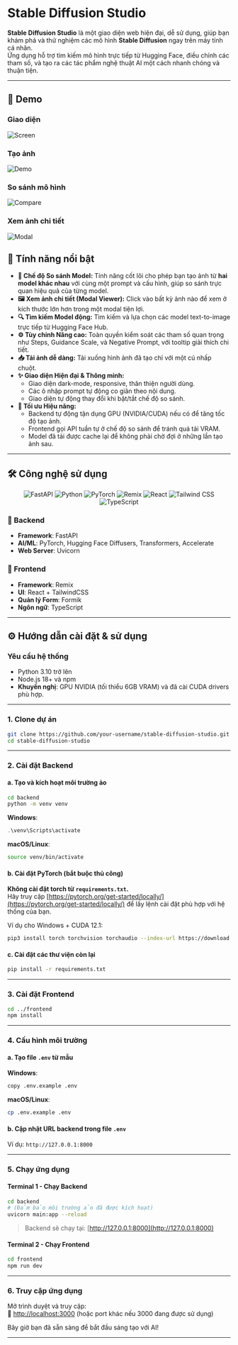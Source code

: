 # Stable Diffusion Studio

**Stable Diffusion Studio** là một giao diện web hiện đại, dễ sử dụng, giúp bạn khám phá và thử nghiệm các mô hình **Stable Diffusion** ngay trên máy tính cá nhân.  
Ứng dụng hỗ trợ tìm kiếm mô hình trực tiếp từ Hugging Face, điều chỉnh các tham số, và tạo ra các tác phẩm nghệ thuật AI một cách nhanh chóng và thuận tiện.

---

## 📸 Demo

### Giao diện
![Screen](/docs/screen.png)

### Tạo ảnh
![Demo](/docs/demo.png)

### So sánh mô hình
![Compare](/docs/compare.png)

### Xem ảnh chi tiết
![Modal](/docs/modal.png)

## 🚀 Tính năng nổi bật

-   **🎨 Chế độ So sánh Model:** Tính năng cốt lõi cho phép bạn tạo ảnh từ **hai model khác nhau** với cùng một prompt và cấu hình, giúp so sánh trực quan hiệu quả của từng model.
-   **🖼️ Xem ảnh chi tiết (Modal Viewer):** Click vào bất kỳ ảnh nào để xem ở kích thước lớn hơn trong một modal tiện lợi.
-   **🔍 Tìm kiếm Model động:** Tìm kiếm và lựa chọn các model text-to-image trực tiếp từ Hugging Face Hub.
-   **⚙️ Tùy chỉnh Nâng cao:** Toàn quyền kiểm soát các tham số quan trọng như Steps, Guidance Scale, và Negative Prompt, với tooltip giải thích chi tiết.
-   **📥 Tải ảnh dễ dàng:** Tải xuống hình ảnh đã tạo chỉ với một cú nhấp chuột.
-   **✨ Giao diện Hiện đại & Thông minh:**
    -   Giao diện dark-mode, responsive, thân thiện người dùng.
    -   Các ô nhập prompt tự động co giãn theo nội dung.
    -   Giao diện tự động thay đổi khi bật/tắt chế độ so sánh.
-   **🚀 Tối ưu Hiệu năng:**
    -   Backend tự động tận dụng GPU (NVIDIA/CUDA) nếu có để tăng tốc độ tạo ảnh.
    -   Frontend gọi API tuần tự ở chế độ so sánh để tránh quá tải VRAM.
    -   Model đã tải được cache lại để không phải chờ đợi ở những lần tạo ảnh sau.
---

## 🛠️ Công nghệ sử dụng

<p align="center">
  <img src="https://img.shields.io/badge/FastAPI-009688?style=for-the-badge&logo=fastapi&logoColor=white" alt="FastAPI" />
  <img src="https://img.shields.io/badge/Python-3776AB?style=for-the-badge&logo=python&logoColor=white" alt="Python" />
  <img src="https://img.shields.io/badge/PyTorch-EE4C2C?style=for-the-badge&logo=pytorch&logoColor=white" alt="PyTorch" />
  <img src="https://img.shields.io/badge/Remix-000000?style=for-the-badge&logo=remix&logoColor=white" alt="Remix" />
  <img src="https://img.shields.io/badge/React-20232A?style=for-the-badge&logo=react&logoColor=61DAFB" alt="React" />
  <img src="https://img.shields.io/badge/Tailwind_CSS-38B2AC?style=for-the-badge&logo=tailwind-css&logoColor=white" alt="Tailwind CSS" />
  <img src="https://img.shields.io/badge/TypeScript-007ACC?style=for-the-badge&logo=typescript&logoColor=white" alt="TypeScript" />
</p>

### 🔧 Backend

- **Framework**: FastAPI  
- **AI/ML**: PyTorch, Hugging Face Diffusers, Transformers, Accelerate  
- **Web Server**: Uvicorn  

### 🎨 Frontend

- **Framework**: Remix  
- **UI**: React + TailwindCSS  
- **Quản lý Form**: Formik  
- **Ngôn ngữ**: TypeScript  

---

## ⚙️ Hướng dẫn cài đặt & sử dụng

### Yêu cầu hệ thống

- Python 3.10 trở lên  
- Node.js 18+ và npm  
- **Khuyến nghị**: GPU NVIDIA (tối thiểu 6GB VRAM) và đã cài CUDA drivers phù hợp.

---

### 1. Clone dự án

```bash
git clone https://github.com/your-username/stable-diffusion-studio.git
cd stable-diffusion-studio
```

---

### 2. Cài đặt Backend

#### a. Tạo và kích hoạt môi trường ảo

```bash
cd backend
python -m venv venv
```

**Windows**:

```powershell
.\venv\Scripts\activate
```

**macOS/Linux**:

```bash
source venv/bin/activate
```

#### b. Cài đặt PyTorch (bắt buộc thủ công)

**Không cài đặt torch từ `requirements.txt`.**  
Hãy truy cập [https://pytorch.org/get-started/locally/](https://pytorch.org/get-started/locally/) để lấy lệnh cài đặt phù hợp với hệ thống của bạn.

Ví dụ cho Windows + CUDA 12.1:

```bash
pip3 install torch torchvision torchaudio --index-url https://download.pytorch.org/whl/cu121
```

#### c. Cài đặt các thư viện còn lại

```bash
pip install -r requirements.txt
```

---

### 3. Cài đặt Frontend

```bash
cd ../frontend
npm install
```

---

### 4. Cấu hình môi trường

#### a. Tạo file `.env` từ mẫu

**Windows**:

```bash
copy .env.example .env
```

**macOS/Linux**:

```bash
cp .env.example .env
```

#### b. Cập nhật URL backend trong file `.env`  
Ví dụ: `http://127.0.0.1:8000`

---

### 5. Chạy ứng dụng

#### Terminal 1 - Chạy Backend

```bash
cd backend
# (Đảm bảo môi trường ảo đã được kích hoạt)
uvicorn main:app --reload
```

> Backend sẽ chạy tại: [http://127.0.0.1:8000](http://127.0.0.1:8000)

#### Terminal 2 - Chạy Frontend

```bash
cd frontend
npm run dev
```

---

### 6. Truy cập ứng dụng

Mở trình duyệt và truy cập:  
🔗 [http://localhost:3000](http://localhost:3000) (hoặc port khác nếu 3000 đang được sử dụng)

Bây giờ bạn đã sẵn sàng để bắt đầu sáng tạo với AI!

---